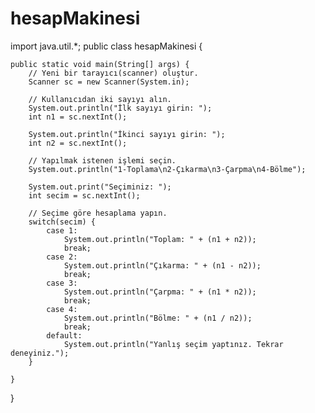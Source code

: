 # hesapMakinesi
import java.util.*;
public class hesapMakinesi {

	public static void main(String[] args) {
		// Yeni bir tarayıcı(scanner) oluştur.
		Scanner sc = new Scanner(System.in);
		
		// Kullanıcıdan iki sayıyı alın.
		System.out.println("İlk sayıyı girin: ");
		int n1 = sc.nextInt();
		
		System.out.println("İkinci sayıyı girin: ");
		int n2 = sc.nextInt();
		
		// Yapılmak istenen işlemi seçin.
		System.out.println("1-Toplama\n2-Çıkarma\n3-Çarpma\n4-Bölme");
		
		System.out.print("Seçiminiz: ");
		int secim = sc.nextInt();
		
		// Seçime göre hesaplama yapın.
		switch(secim) {
			case 1:
				System.out.println("Toplam: " + (n1 + n2));
				break;
			case 2: 
				System.out.println("Çıkarma: " + (n1 - n2));
				break;
			case 3: 
				System.out.println("Çarpma: " + (n1 * n2));
				break;
			case 4:
				System.out.println("Bölme: " + (n1 / n2));
				break;
			default:
				System.out.println("Yanlış seçim yaptınız. Tekrar deneyiniz.");
	    }
		
	}	

}
